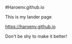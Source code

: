 #Haroenv.github.io

This is my lander page

<https://haroenv.github.io>

Don't be shy to make it better!
